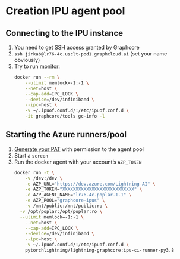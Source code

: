 # Creation IPU agent pool

## Connecting to the IPU instance

1. You need to get SSH access granted by Graphcore
1. `ssh jirkab@lr76-4c.usclt-pod1.graphcloud.ai` (set your name obviously)
1. Try to run [monitor](https://www.docker.com/blog/graphcore-poplar-sdk-container-images-now-available-on-docker-hub/):
   ```bash
   docker run --rm \
       --ulimit memlock=-1:-1 \
       --net=host \
       --cap-add=IPC_LOCK \
       --device=/dev/infiniband \
       --ipc=host \
       -v ~/.ipuof.conf.d/:/etc/ipuof.conf.d \
       -it graphcore/tools gc-info -l
   ```

## Starting the Azure runners/pool

1. [Generate your PAT](https://docs.microsoft.com/en-us/azure/devops/organizations/accounts/use-personal-access-tokens-to-authenticate) with permission to the agent pool
1. Start a `screen`
1. Run the docker agent with your account’s `AZP_TOKEN`
   ```bash
   docker run -t \
       -v /dev:/dev \
       -e AZP_URL="https://dev.azure.com/Lightning-AI" \
       -e AZP_TOKEN="XXXXXXXXXXXXXXXXXXXXXXXXXXX" \
       -e AZP_AGENT_NAME="lr76-4c-poplar-1-1" \
       -e AZP_POOL="graphcore-ipus" \
       -v /mnt/public:/mnt/public:ro \
     -v /opt/poplar:/opt/poplar:ro \
     --ulimit memlock=-1:-1 \
       --net=host \
       --cap-add=IPC_LOCK \
       --device=/dev/infiniband \
       --ipc=host \
       -v ~/.ipuof.conf.d/:/etc/ipuof.conf.d \
       pytorchlightning/lightning-graphcore:ipu-ci-runner-py3.8
   ```

